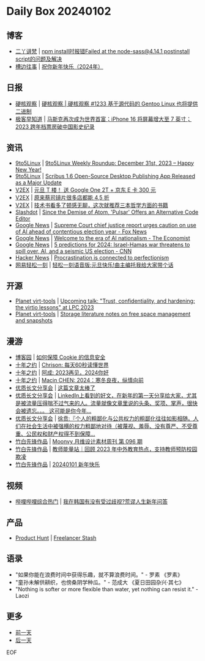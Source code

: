 # Daily Box 20240102

## 博客
- [二丫讲梵](https://wiki.eryajf.net/) | [npm install时报错Failed at the node-sass@4.14.1 postinstall script的问题及解决](https://wiki.eryajf.net/pages/55b858/)
- [槽边往事](https://www.hecaitou.com/) | [祝你新年快乐（2024年）](https://www.hecaitou.com/2024/01/wish-you-happy-new-year-2024.html)

## 日报
- [硬核观察](https://linux.cn/news/express/) | [硬核观察 | 硬核观察 #1233 基于源代码的 Gentoo Linux 也将提供二进制](https://linux.cn/article-16525-1.html?utm_source=rss&utm_medium=rss)
- [极客早知道](https://www.geekpark.net/column/74) | [马斯克再次成为世界首富；iPhone 16 将屏幕增大至 7 英寸；2023 跨年档票房破中国影史纪录](https://www.geekpark.net/news/329822)

## 资讯
- [9to5Linux](https://9to5linux.com/) | [9to5Linux Weekly Roundup: December 31st, 2023 – Happy New Year!](https://9to5linux.com/9to5linux-weekly-roundup-december-31st-2023-happy-new-year)
- [9to5Linux](https://9to5linux.com/) | [Scribus 1.6 Open-Source Desktop Publishing App Released as a Major Update](https://9to5linux.com/scribus-1-6-open-source-desktop-publishing-app-released-as-a-major-update)
- [V2EX](https://www.v2ex.com/) | [元旦 T 楼！ 送 Google One 2T + 京东 E 卡 300 元](https://www.v2ex.com/t/1004976)
- [V2EX](https://www.v2ex.com/) | [原来蔡司镜片很多店都能 4,5 折](https://www.v2ex.com/t/1004950)
- [V2EX](https://www.v2ex.com/) | [技术书看多了顿感无聊，这次就推荐三本哲学方面的书籍](https://www.v2ex.com/t/1004923)
- [Slashdot](https://developers.slashdot.org/) | [Since the Demise of Atom, 'Pulsar' Offers an Alternative Code Editor](https://tech.slashdot.org/story/24/01/01/016215/since-the-demise-of-atom-pulsar-offers-an-alternative-code-editor?utm_source=rss1.0mainlinkanon&utm_medium=feed)
- [Google News](https://news.google.com/topics/CAAqJggKIiBDQkFTRWdvSUwyMHZNRGRqTVhZU0FtVnVHZ0pWVXlnQVAB/sections/CAQiQ0NCQVNMQW9JTDIwdk1EZGpNWFlTQW1WdUdnSlZVeUlOQ0FRYUNRb0hMMjB2TUcxcmVpb0pFZ2N2YlM4d2JXdDZLQUEqKggAKiYICiIgQ0JBU0Vnb0lMMjB2TURkak1YWVNBbVZ1R2dKVlV5Z0FQAVAB) | [Supreme Court chief justice report urges caution on use of AI ahead of contentious election year - Fox News](https://news.google.com/rss/articles/CBMicmh0dHBzOi8vd3d3LmZveG5ld3MuY29tL3BvbGl0aWNzL3N1cHJlbWUtY291cnQtY2hpZWYtanVzdGljZS1yZXBvcnQtdXJnZXMtY2F1dGlvbi11c2UtYWktY29udGVudGlvdXMtZWxlY3Rpb24teWVhctIBdmh0dHBzOi8vd3d3LmZveG5ld3MuY29tL3BvbGl0aWNzL3N1cHJlbWUtY291cnQtY2hpZWYtanVzdGljZS1yZXBvcnQtdXJnZXMtY2F1dGlvbi11c2UtYWktY29udGVudGlvdXMtZWxlY3Rpb24teWVhci5hbXA?oc=5)
- [Google News](https://news.google.com/topics/CAAqJggKIiBDQkFTRWdvSUwyMHZNRGRqTVhZU0FtVnVHZ0pWVXlnQVAB/sections/CAQiQ0NCQVNMQW9JTDIwdk1EZGpNWFlTQW1WdUdnSlZVeUlOQ0FRYUNRb0hMMjB2TUcxcmVpb0pFZ2N2YlM4d2JXdDZLQUEqKggAKiYICiIgQ0JBU0Vnb0lMMjB2TURkak1YWVNBbVZ1R2dKVlV5Z0FQAVAB) | [Welcome to the era of AI nationalism - The Economist](https://news.google.com/rss/articles/CBMiUmh0dHBzOi8vd3d3LmVjb25vbWlzdC5jb20vYnVzaW5lc3MvMjAyNC8wMS8wMS93ZWxjb21lLXRvLXRoZS1lcmEtb2YtYWktbmF0aW9uYWxpc23SAQA?oc=5)
- [Google News](https://news.google.com/topics/CAAqJggKIiBDQkFTRWdvSUwyMHZNRGRqTVhZU0FtVnVHZ0pWVXlnQVAB/sections/CAQiQ0NCQVNMQW9JTDIwdk1EZGpNWFlTQW1WdUdnSlZVeUlOQ0FRYUNRb0hMMjB2TUcxcmVpb0pFZ2N2YlM4d2JXdDZLQUEqKggAKiYICiIgQ0JBU0Vnb0lMMjB2TURkak1YWVNBbVZ1R2dKVlV5Z0FQAVAB) | [5 predictions for 2024: Israel-Hamas war threatens to spill over, AI, and a seismic US election - CNN](https://news.google.com/rss/articles/CBMiWmh0dHBzOi8vd3d3LmNubi5jb20vMjAyNC8wMS8wMS93b3JsZC8yMDI0LXByZWRpY3Rpb25zLXRydW1wLWlzcmFlbC11a3JhaW5lLWludGwvaW5kZXguaHRtbNIBAA?oc=5)
- [Hacker News](https://news.ycombinator.com/front) | [Procrastination is connected to perfectionism](https://news.ycombinator.com/item?id=38831446)
- [网易轻松一刻](https://m.163.com/touch/exclusive/sub/qsyk) | [轻松一刻语音版:元旦快乐!曲主编托我给大家带个话](https://m.163.com/news/article/INC4JEB8000181BR.html)

## 开源
- [Planet virt-tools](https://planet.virt-tools.org/) | [Upcoming talk: "Trust, confidentiality, and hardening: the virtio lessons" at LPC 2023](https://blog.vmsplice.net/2023/11/upcoming-talk-trust-confidentiality-and.html)
- [Planet virt-tools](https://planet.virt-tools.org/) | [Storage literature notes on free space management and snapshots](https://blog.vmsplice.net/2024/01/storage-literature-notes-on-free-space.html)

## 漫游
- [博客园](https://www.cnblogs.com/aggsite/headline) | [如何保障 Cookie 的信息安全](https://www.cnblogs.com/zengzuo613/p/17934654.html)
- [十年之约](https://www.foreverblog.cn/feeds.html) | [Chrison: 每天60秒读懂世界](https://blog.chrison.cn/live/224.html)
- [十年之约](https://www.foreverblog.cn/feeds.html) | [阿成: 2023再见，2024你好](https://www.xiaoac.com/archives/166.html)
- [十年之约](https://www.foreverblog.cn/feeds.html) | [Macin CHEN: 2024：寒冬良夜，纵情向前](https://macin.org/2024/01/01/2023-zong-jie/)
- [优质长文分享会](https://m.okjike.com/topics/56d2fabe7cb3331100467e2b) | [这篇文章太棒了](https://mp.weixin.qq.com/s/yrkG8mQ51rWOwOS7Ufna_A)
- [优质长文分享会](https://m.okjike.com/topics/56d2fabe7cb3331100467e2b) | [LinkedIn上看到的好文，在新年的第一天分享给大家，尤其是被流量压得喘不过气来的人。流量就像文章里说的头条、奖项、掌声，很快会被遗忘。。。 这可能是你今年...](https://m.okjike.com/originalPosts/65929dd7f60303d6565d6794)
- [优质长文分享会](https://m.okjike.com/topics/56d2fabe7cb3331100467e2b) | [徐贲:『个人的粗鄙化与公共权力的粗鄙化往往如影相随。人们在社会生活中被强横的权力粗鄙地对待（被蔑视、羞辱、没有尊严、不受尊重、公民权和财产权得不到保障...](https://mp.weixin.qq.com/s/b3hKAkp5SAVhnC-kvQDxIQ)
- [竹白先锋作品](https://www.zhubai.wiki/) | [Moonvy 月维设计素材周刊 第 096 期](https://open.zhubai.wiki/a/l/t/z/pl/moonvy/2353614512227266560)
- [竹白先锋作品](https://www.zhubai.wiki/) | [教师能量站｜回顾 2023 年中外教育热点，支持教师预防校园欺凌](https://open.zhubai.wiki/a/l/t/z/pl/cnpodpick/2353606063003160576)
- [竹白先锋作品](https://www.zhubai.wiki/) | [20240101 新年快乐](https://open.zhubai.wiki/a/l/t/z/pl/river/2353534900679888896)

## 视频
- [哔哩哔哩综合热门](https://www.bilibili.com/v/popular/all/) | [我在韩国有没有受过歧视?荒谬人生新年问答](https://b23.tv/BV1W64y1E73H)

## 产品
- [Product Hunt](https://www.producthunt.com) | [Freelancer Stash](https://www.producthunt.com/posts/freelancer-stash)

## 语录
- "如果你能在浪费时间中获得乐趣，就不算浪费时间。" - 罗素 《罗素》
- "童孙未解供耕织，也傍桑阴学种瓜。" - 范成大 《夏日田园杂兴·其七》
- "Nothing is softer or more flexible than water, yet nothing can resist it." - Laozi

## 更多
- [前一天](daily-box-20240101.md)
- [后一天](daily-box-20240103.md)

EOF